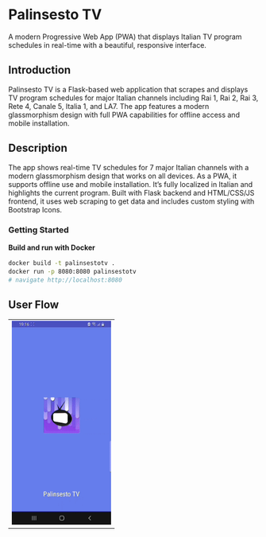 # Palinsesto TV

A modern Progressive Web App (PWA) that displays Italian TV program schedules in real-time with a beautiful, responsive interface.

## Introduction

Palinsesto TV is a Flask-based web application that scrapes and displays TV program schedules for major Italian channels including Rai 1, Rai 2, Rai 3, Rete 4, Canale 5, Italia 1, and LA7. The app features a modern glassmorphism design with full PWA capabilities for offline access and mobile installation.

## Description

The app shows real-time TV schedules for 7 major Italian channels with a modern glassmorphism design that works on all devices. As a PWA, it supports offline use and mobile installation. It’s fully localized in Italian and highlights the current program. Built with Flask backend and HTML/CSS/JS frontend, it uses web scraping to get data and includes custom styling with Bootstrap Icons.

### Getting Started

 **Build and run with Docker**

   ```bash
   docker build -t palinsestotv .
   docker run -p 8080:8080 palinsestotv
   # navigate http://localhost:8080
   ```

## User Flow
<div align="left">
<table>
  <tr>
    <td><img src="docs/img/palinsestotv-usage.gif" alt="palinsestotv User Flow" width="200"/></td>
  </tr>
</table>
</div>
